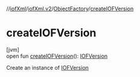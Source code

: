 //[iofXml](../../../index.md)/[iofXml.v2](../index.md)/[ObjectFactory](index.md)/[createIOFVersion](create-i-o-f-version.md)

# createIOFVersion

[jvm]\
open fun [createIOFVersion](create-i-o-f-version.md)(): [IOFVersion](../-i-o-f-version/index.md)

Create an instance of [IOFVersion](../-i-o-f-version/index.md)
